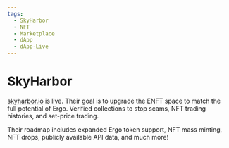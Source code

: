 ```yaml
---
tags:
  - SkyHarbor
  - NFT
  - Marketplace
  - dApp
  - dApp-Live
---
```


# SkyHarbor

[skyharbor.io](https://www.skyharbor.io/) is live. Their goal is to upgrade the ENFT space to match the full potential of Ergo. Verified collections to stop scams, NFT trading histories, and set-price trading.

Their roadmap includes expanded Ergo token support, NFT mass minting, NFT drops, publicly available API data, and much more!
